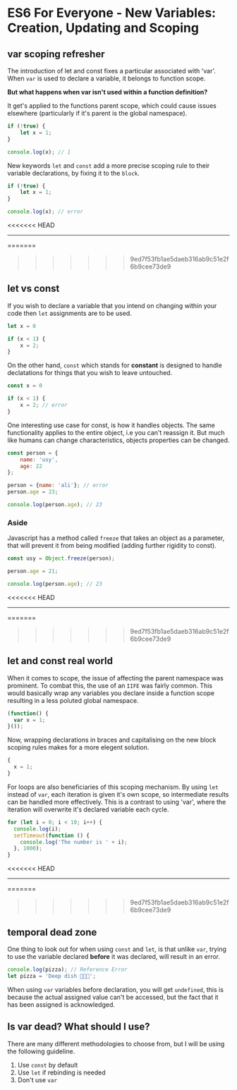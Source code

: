 # ES6 For Everyone - New Variables: Creation, Updating and Scoping

## var scoping refresher

The introduction of let and const fixes a particular associated with 'var'.
When `var` is used to declare a variable, it belongs to function scope.

**But what happens when var isn't used within a function definition?**

It get's applied to the functions parent scope, which could cause issues
elsewhere (particularly if it's parent is the global namespace).

``` javascript
if (!true) {
    let x = 1;
}

console.log(x); // 1
```

New keywords `let` and `const` add a more precise scoping rule to their
variable declarations, by fixing it to the `block`.

``` javascript
if (!true) {
    let x = 1;
}

console.log(x); // error
```

<<<<<<< HEAD
***********
=======
>>>>>>> 9ed7f53fb1ae5daeb316ab9c51e2f6b9cee73de9
## let vs const

If you wish to declare a variable that you intend on changing within your
code then `let` assignments are to be used.

``` javascript
let x = 0

if (x < 1) {
    x = 2;
}
```

On the other hand, `const` which stands for **constant** is designed to handle
declatations for things that you wish to leave untouched.

``` javascript
const x = 0

if (x < 1) {
    x = 2; // error
}
```

One interesting use case for const, is how it handles objects. The same
functionality applies to the entire object, i.e you can't reassign it. But
much like humans can change characteristics, objects properties can be
changed.

``` javascript
const person = {
    name: 'usy',
    age: 22
};

person = {name: 'ali'}; // error
person.age = 23;

console.log(person.age); // 23
```

### Aside

Javascript has a method called `freeze` that takes an object as a parameter,
that will prevent it from being modified (adding further rigidity to const).

``` javascript
const usy = Object.freeze(person);

person.age = 21;

console.log(person.age); // 23
```

<<<<<<< HEAD
***********
=======
>>>>>>> 9ed7f53fb1ae5daeb316ab9c51e2f6b9cee73de9
## let and const real world

When it comes to scope, the issue of affecting the parent namespace was
prominent. To combat this, the use of an `IIFE` was fairly common. This would basically wrap any variables you declare inside a function scope resulting in
a less poluted global namespace.

``` javascript
(function() {
  var x = 1;
}());
```

Now, wrapping declarations in braces and capitalising
on the new block scoping rules makes for a more elegent solution.

``` javascript
{
  x = 1;
}
```

For loops are also beneficiaries of this scoping mechanism. By using
`let` instead of `var`, each iteration is given it's own scope,
so intermediate results can be handled more effectively. This is a contrast
to using 'var', where the iteration will overwrite it's declared
variable each cycle.

``` javascript
for (let i = 0; i < 10; i++) {
  console.log(i);
  setTimeout(function () {
    console.log('The number is ' + i);
  }, 1000);
}
```

<<<<<<< HEAD
***********
=======
>>>>>>> 9ed7f53fb1ae5daeb316ab9c51e2f6b9cee73de9
## temporal dead zone

One thing to look out for when using `const` and `let`, is that unlike
`var`, trying to use the variable declared **before** it was declared,
will result in an error.

``` javascript
console.log(pizza); // Reference Error
let pizza = 'Deep dish 🍕🍕🍕';
```

When using `var` variables before declaration, you will get `undefined`, this
is because the actual assigned value can't be accessed, but the fact that
it has been assigned is acknowledged.

## Is var dead? What should I use?

There are many different methodologies to choose from, but I will be using
the following guideline.

1. Use `const` by default
2. Use `let` if rebinding is needed
3. Don't use `var`

